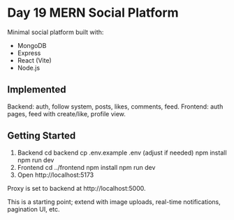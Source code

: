 # Day 19 MERN Social Platform

Minimal social platform built with:
- MongoDB
- Express
- React (Vite)
- Node.js

## Implemented
Backend: auth, follow system, posts, likes, comments, feed.
Frontend: auth pages, feed with create/like, profile view.

## Getting Started
1. Backend
   cd backend
   cp .env.example .env (adjust if needed)
   npm install
   npm run dev
2. Frontend
   cd ../frontend
   npm install
   npm run dev
3. Open http://localhost:5173

Proxy is set to backend at http://localhost:5000.

This is a starting point; extend with image uploads, real-time notifications, pagination UI, etc.
